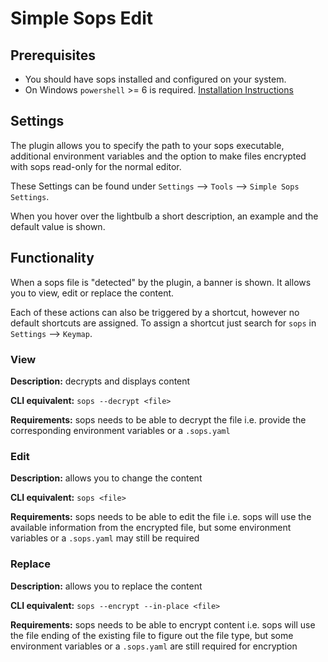 # Simple Sops Edit

## Prerequisites

* You should have sops installed and configured on your system.
* On Windows `powershell` >= 6 is required. [Installation Instructions](https://learn.microsoft.com/de-de/powershell/scripting/install/installing-powershell-on-windows?view=powershell-7.4)

## Settings

The plugin allows you to specify the path to your sops executable, additional environment variables and the option to make files encrypted with sops read-only for the normal editor.

These Settings can be found under `Settings` --> `Tools` --> `Simple Sops Settings`. 

When you hover over the lightbulb a short description, an example and the default value is shown.

## Functionality

When a sops file is "detected" by the plugin, a banner is shown. It allows you to view, edit or replace the content.

Each of these actions can also be triggered by a shortcut, however no default shortcuts are assigned. To assign a shortcut just search for `sops` in `Settings` --> `Keymap`.

### View

**Description:** decrypts and displays content

**CLI equivalent:** `sops --decrypt <file>`

**Requirements:** sops needs to be able to decrypt the file i.e. provide the corresponding environment variables or a `.sops.yaml`

### Edit

**Description:** allows you to change the content

**CLI equivalent:** `sops <file>`

**Requirements:** sops needs to be able to edit the file i.e. sops will use the available information from the encrypted file, but some environment variables or a `.sops.yaml` may still be required

### Replace

**Description:** allows you to replace the content

**CLI equivalent:** `sops --encrypt --in-place <file>`

**Requirements:** sops needs to be able to encrypt content i.e. sops will use the file ending of the existing file to figure out the file type, but some environment variables or a `.sops.yaml` are still required for encryption
